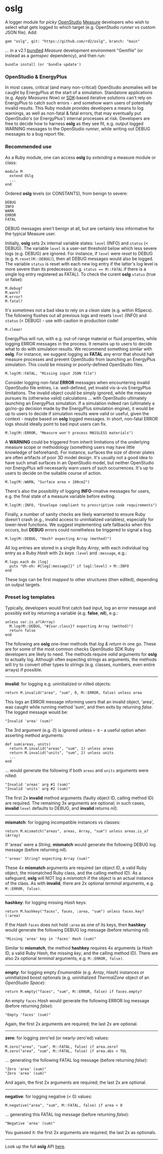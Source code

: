 # oslg

A logger module for _picky_ [OpenStudio](https://openstudio.net) [Measure](https://nrel.github.io/OpenStudio-user-documentation/reference/measure_writing_guide/) developers who wish to select what gets logged to which target (e.g. OpenStudio _runner_ vs custom JSON file). Add:

```
gem "oslg", git: "https://github.com/rd2/oslg", branch: "main"
```

... in a v2.1 [bundled](https://bundler.io) _Measure_ development environment "Gemfile" (or instead as a _gemspec_ dependency), and then run:

```
bundle install (or 'bundle update')
```

### OpenStudio & EnergyPlus

In most cases, critical (and many non-critical) OpenStudio anomalies will be caught by EnergyPlus at the start of a simulation. Standalone applications (e.g. _Apply Measures Now_) or [SDK](https://openstudio-sdk-documentation.s3.amazonaws.com/index.html)-based iterative solutions can't rely on EnergyPlus to catch such errors - and somehow warn users of potentially invalid results. This Ruby module provides developers a means to log warnings, as well as non-fatal & fatal errors, that may eventually put OpenStudio's (or EnergyPlus') internal processes at risk. Developers are free to decide how to harness __oslg__ as they see fit, e.g. output logged WARNING messages to the OpenStudio _runner_, while writing out DEBUG messages to a bug report file.

### Recommended use

As a Ruby module, one can access __oslg__ by _extending_ a measure module or class:

```
module M
  extend OSlg
  ...
end
```

Ordered __oslg__ levels (or CONSTANTS), from benign to severe:

```
DEBUG
INFO
WARN
ERROR
FATAL
```

DEBUG messages aren't benign at all, but are certainly less informative for the typical Measure user.

Initially, __oslg__ sets 2x internal variable states: `level` (INFO) and `status` (< DEBUG). The variable `level` is a user-set threshold below which less severe logs (e.g. DEBUG) are ignored. For instance, if `level` were _reset_ to DEBUG (e.g. `M.reset(M::DEBUG)`), then all DEBUG messages would also be logged. The variable `status` is reset with each new log entry if the latter's log level is more severe than its predecessor (e.g. `status == M::FATAL` if there is a single log entry registered as FATAL). To check the curent __oslg__ `status` (true or false):  

```
M.debug?
M.warn?
M.error?
M.fatal?
```

It's sometimes not a bad idea to rely on a _clean_ slate (e.g. within RSpecs). The following flushes out all previous logs and resets `level` (INFO) and `status` (< DEBUG) - use with caution in production code!

```
M.clean!
```

EnergyPlus will run, with e.g. out-of-range material or fluid properties, while logging ERROR messages in the process. It remains up to users to decide what to do with simulation results. We recommend something similar with __oslg__. For instance, we suggest logging as __FATAL__ any error that should halt measure processes and prevent OpenStudio from launching an EnergyPlus simulation. This could be missing or poorly-defined OpenStudio files.

```
M.log(M::FATAL, "Missing input JSON file")
```

Consider logging non-fatal __ERROR__ messages when encountering invalid OpenStudio file entries, i.e. well-defined, yet invalid vis-à-vis EnergyPlus limitations. The invalid object could be simply ignored, while the measure pursues its (otherwise valid) calculations ... with OpenStudio ultimately launching an EnergyPlus simulation. If a simulation indeed ran (ultimately a go/no-go decision made by the EnergyPlus simulation engine), it would be up to users to decide if simulation results were valid or useful, given the context - maybe based on __oslg__ logged messages. In short, non-fatal ERROR logs should ideally point to bad input users can fix.

```
M.log(M::ERROR, "Measure won't process MASSLESS materials")
```

A __WARNING__ could be triggered from inherit limitations of the underlying measure scope or methodology (something users may have little knowledge of beforehand). For instance, surfaces the size of dinner plates are often artifacts of poor 3D model design. It's usually not a good idea to have such small surfaces in an OpenStudio model, but neither OpenStudio nor EnergyPlus will necessarily warn users of such occurrences. It's up to users to decide on the suitable course of action.

```
M.log(M::WARN, "Surface area < 100cm2")
```

There's also the possibility of logging __INFO__-rmative messages for users, e.g. the final state of a measure variable before exiting.

```
M.log(M::INFO, "Envelope compliant to prescriptive code requirements")
```

Finally, a number of sanity checks are likely warranted to ensure Ruby doesn't crash (e.g., invalid access to uninitialized variables), especially for lower-level functions. We suggest implementing safe fallbacks when this occurs, but __DEBUG__ errors could nonetheless be triggered to signal a bug.

```
M.log(M::DEBUG, "Hash? expecting Array (method)")
```

All log entries are stored in a single Ruby _Array_, with each individual log entry as a Ruby _Hash_ with 2x _keys_ ```:level``` and ```:message```, e.g.:

```
M.logs.each do |log|
  puts "Uh-oh: #{log[:message]}" if log[:level] > M::INFO
end
```

These logs can be first _mapped_ to other structures (then edited), depending on output targets.

### Preset log templates

Typically, developers would first catch bad input, log an error message and possibly exit by returning a variable (e.g. __false__, __nil__), e.g.:  

```
unless var.is_a?(Array)
  M.log(M::DEBUG, "#{var.class}? expecting Array (method)")
  return false
end
```

The following are __oslg__ one-liner methods that _log & return_ in one go. These are for some of the most common checks OpenStudio SDK Ruby developers are likely to need. The methods require _valid_ arguments for __oslg__ to actually log. Although often expecting strings as arguments, the methods will try to convert other types to strings (e.g. classes, numbers, even entire arrays) if possible.

---

__invalid__: for logging e.g. uninitialized or nilled objects:

```
return M.invalid("area", "sum", 0, M::ERROR, false) unless area
```

This logs an ERROR message informing users that an invalid object, 'area', was caught while running method 'sum', and then exits by returning _false_. The logged message would be:

```
"Invalid 'area' (sum)"
```

The 3rd argument (e.g. _0_) is ignored unless `> 0` - a useful option when asserting method arguments:

```
def sum(areas, units)
  return M.invalid("areas", "sum", 1) unless areas
  return M.invalid("units", "sum", 2) unless units
  ...
end
```

... would generate the following if both `areas` and `units` arguments were nilled:
```
"Invalid 'areas' arg #1 (sum)"
"Invalid 'units' arg #2 (sum)"
```

The first 2x __invalid__ method arguments (faulty object ID, calling method ID) are required. The remaining 3x arguments are optional; in such cases, __invalid__ `level` defaults to DEBUG, and __invalid__ returns _nil_).

---

__mismatch__: for logging incompatible instances vs classes:

```
return M.mismatch("areas", areas, Array, "sum") unless areas.is_a?(Array)
```

If 'areas' were a _String_, __mismatch__ would generate the following DEBUG log message (before returning _nil_):

```
"'areas' String? expecting Array (sum)"
```

These 4x __mismatch__ arguments are required (an object ID, a valid Ruby object, the mismatched Ruby class, and the calling method ID). As a safeguard, __oslg__ will NOT log a _mismatch_ if the object is an actual instance of the class. As with __invalid__, there are 2x optional _terminal_ arguments, e.g. `M::ERROR, false)`.

---

__hashkey__: for logging missing _Hash_ keys:

```
return M.hashkey("faces", faces, :area, "sum") unless faces.key?(:area)
```

If the _Hash_ `faces` does not hold `:area` as one of its keys, then __hashkey__ would generate the following DEBUG log message (before returning _nil_):

```
"Missing 'area' key in 'faces' Hash (sum)"
```

Similar to __mismatch__, the method __hashkey__ requires 4x arguments (a _Hash_ ID, a valid Ruby _Hash_, the missing _key_, and the calling method ID). There are also 2x optional _terminal_ arguments, e.g. `M::ERROR, false)`.

---

__empty__: for logging empty _Enumerable_ (e.g. _Array_, _Hash_) instances or uninitialized boost optionals (e.g. uninitialized _ThermalZone_ object of an _OpenStudio Space_):

```
return M.empty("faces", "sum", M::ERROR, false) if faces.empty?
```

An empty `faces` _Hash_ would generate the following ERROR log message (before returning _false_):

```
"Empty 'faces' (sum)"
```

Again, the first 2x arguments are required; the last 2x are optional.

---

__zero__: for logging zero'ed (or nearly-zero'ed) values:

```
M.zero("area", "sum", M::FATAL, false) if area.zero?
M.zero("area", "sum", M::FATAL, false) if area.abs < TOL
```
... generating the following FATAL log message (before returning _false_):

```
"Zero 'area' (sum)"
"Zero 'area' (sum)"
```

And again, the first 2x arguments are required; the last 2x are optional.

---

__negative__: for logging negative (< 0) values:

```
M.negative("area", "sum", M::FATAL, false) if area < 0
```
... generating this FATAL log message (before returning _false_):

```
"Negative 'area' (sum)"
```

You guessed it: the first 2x arguments are required; the last 2x as optionals.

---

Look up the full __oslg__ API [here](https://www.rubydoc.info/gems/oslg).
